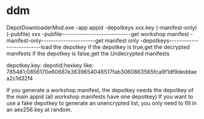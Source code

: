 # ddm
DepotDownloaderMod.exe -app appid -depotkeys xxx.key (-manifest-only) (-pubfile) xxx
-pubfile----------------------------get workshop manifest
-manifest-only----------------------get manifest only
-depotkeys--------------------------load the depotkey
if the depotkey is true,get the decrypted manifests
if the depotkey is false,get the Undecrypted manifests

depotkey.key:
depotid;hexkey
like:
785481;0856170e60687e3639654046517fab3060863565fca9f1df9deddaea2c1d32f4

If you generate a workshop manifest, the depotkey needs the depotkey of the main appid (all workshop manifests have one depotkey)
If you want to use a fake depotkey to generate an unencrypted list, you only need to fill in an aes256 key at random.
